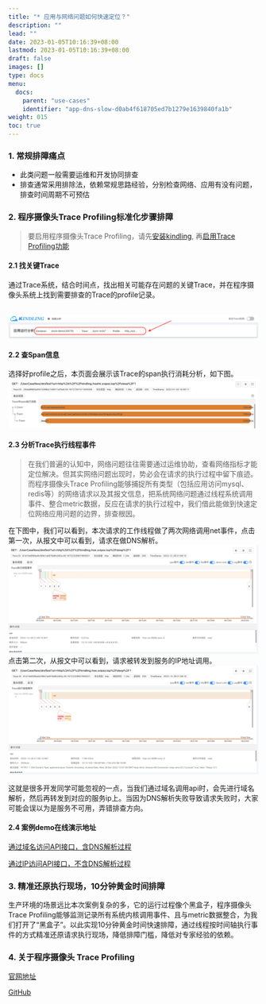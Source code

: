 ```yaml
---
title: "* 应用与网络问题如何快速定位？"
description: ""
lead: ""
date: 2023-01-05T10:16:39+08:00
lastmod: 2023-01-05T10:16:39+08:00
draft: false
images: []
type: docs
menu:
  docs:
    parent: "use-cases"
    identifier: "app-dns-slow-d0ab4f618705ed7b1279e1639840fa1b"
weight: 015
toc: true
---
```

<a name="Mmcbs"></a>
### 1. 常规排障痛点
- 此类问题一般需要运维和开发协同排查
- 排查通常采用排除法，依赖常规思路经验，分别检查网络、应用有没有问题，排查时间周期不可预估
<a name="gLgCL"></a>
### 2. 程序摄像头Trace Profiling标准化步骤排障

> 要启用程序摄像头Trace Profiling，请先[安装kindling](/docs/installation/kindling-agent/install-kindling-in-kubernetes/), 
再[启用Trace Profiling功能](/docs/usage/enable-trace-profiling/)
 
<a name="yI87A"></a>
#### 2.1 找关键Trace
通过Trace系统，结合时间点，找出相关可能存在问题的关键Trace，并在程序摄像头系统上找到需要排查的Trace的profile记录。


<br />![image.png](1.png)
<a name="FRjVZ"></a>
#### 2.2 查Span信息
选择好profile之后，本页面会展示该Trace的span执行消耗分析，如下图。<br />![image.png](2.png)
<a name="guIOy"></a>
#### 2.3 分析Trace执行线程事件
> 在我们普遍的认知中，网络问题往往需要通过运维协助，查看网络指标才能定位解决。但其实网络问题出现时，势必会在请求的执行过程中留下痕迹。而程序摄像头Trace Profiling能够捕捉所有类型（包括应用访问mysql、redis等）的网络请求以及其报文信息，把系统网络问题通过线程系统调用事件、整合metric数据，反应在请求的执行过程中，我们借此能做到快速定位网络应用问题的边界，排查根因。

在下图中，我们可以看到，本次请求的工作线程做了两次网络调用net事件，点击第一次，从报文中可以看到，请求在做DNS解析。<br />![image.png](3.png)<br />点击第二次，从报文中可以看到，请求被转发到服务的IP地址调用。<br />![image.png](4.png)

这就是很多开发同学可能忽视的一点，当我们通过域名调用api时，会先进行域名解析，然后再转发到对应的服务ip上。当因为DNS解析失败导致请求失败时，大家可能会误以为是服务不可用，弄错排查方向。

#### 2.4 案例demo在线演示地址

[通过域名访问API接口，含DNS解析过程](http://kindlingx.com:9504/#/thread?folder=Demo_Demo-69579c8597-9bzbj_javedemo_24666&file=20230302033757.870217719_http_L1VzZXJDYXNlTmV3L2Ruc1Rlc3Q%3D_true)

[通过IP访问API接口，不含DNS解析过程](http://kindlingx.com:9504/#/thread?folder=Demo_Demo-69579c8597-9bzbj_javedemo_24666&file=20230302033945.882282241_http_L1VzZXJDYXNlTmV3L2Ruc1Rlc3Q%3D_true)

<a name="yGSQp"></a>
### 3. 精准还原执行现场，10分钟黄金时间排障
生产环境的场景远比本次案例复杂的多，它的运行过程像个黑盒子，程序摄像头Trace Profiling能够监测记录所有系统内核调用事件、且与metric数据整合，为我们打开了“黑盒子”。以此实现10分钟黄金时间快速排障，通过线程按时间轴执行事件的方式精准还原请求执行现场，降低排障门槛，降低对专家经验的依赖。
<a name="Yf4oN"></a>


### 4. 关于程序摄像头 Trace Profiling

[官网地址](http://kindlingx.com/)

[GitHub](https://github.com/kindlingproject/kindling)
